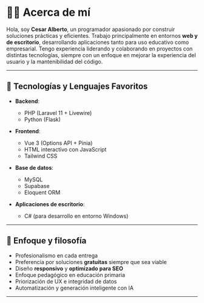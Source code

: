 # 👨‍💻 Acerca de mí

Hola, soy **Cesar Alberto**, un programador apasionado por construir soluciones prácticas y eficientes. Trabajo principalmente en entornos **web y de escritorio**, desarrollando aplicaciones tanto para uso educativo como empresarial. Tengo experiencia liderando y colaborando en proyectos con distintas tecnologías, siempre con un enfoque en mejorar la experiencia del usuario y la mantenibilidad del código.

---

## 🧠 Tecnologías y Lenguajes Favoritos

- **Backend**:  
  - PHP (Laravel 11 + Livewire)  
  - Python (Flask)

- **Frontend**:  
  - Vue 3 (Options API + Pinia)  
  - HTML interactivo con JavaScript  
  - Tailwind CSS

- **Base de datos**:  
  - MySQL  
  - Supabase  
  - Eloquent ORM

- **Aplicaciones de escritorio**:  
  - C# (para desarrollo en entorno Windows)

---

## 🎯 Enfoque y filosofía

- Profesionalismo en cada entrega  
- Preferencia por soluciones **gratuitas** siempre que sea viable  
- Diseño **responsivo** y **optimizado para SEO**  
- Enfoque pedagógico en educación primaria  
- Priorización de UX e integridad de datos  
- Automatización y generación inteligente con IA

---
